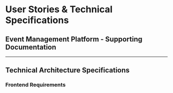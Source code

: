 # User Stories & Technical Specifications

## Event Management Platform - Supporting Documentation

---

## Technical Architecture Specifications

### Frontend Requirements
